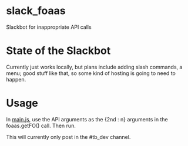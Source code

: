 # slack_foaas
Slackbot for inappropriate API calls

# State of the Slackbot
Currently just works locally, but plans include adding slash commands, a menu; good stuff like that, so some kind of hosting is going to need to happen.

# Usage
In [main.js](https://github.com/tbremm/slack_foaas/blob/master/main/main.js), use the API arguments as the {2nd : n} arguments in the foaas.getFO() call. Then run.

This will currently only post in the #tb_dev channel.